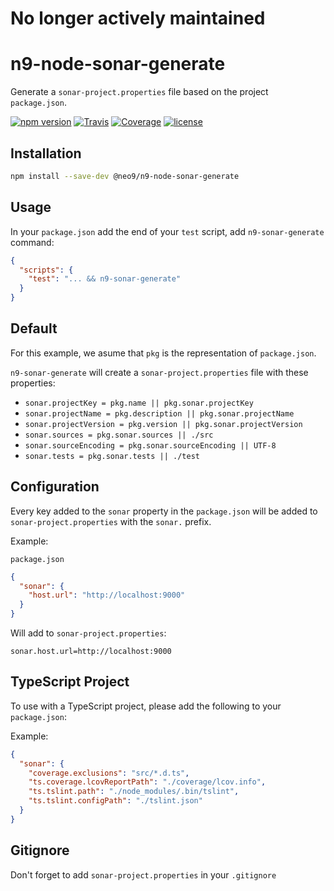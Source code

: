 # No longer actively maintained

# n9-node-sonar-generate

Generate a `sonar-project.properties` file based on the project `package.json`.

[![npm version](https://img.shields.io/npm/v/@neo9/n9-node-sonar-generate.svg)](https://www.npmjs.com/package/@neo9/n9-node-sonar-generate)
[![Travis](https://img.shields.io/travis/neo9/n9-node-sonar-generate/master.svg)](https://travis-ci.org/neo9/n9-node-sonar-generate)
[![Coverage](https://img.shields.io/codecov/c/github/neo9/n9-node-sonar-generate/master.svg)](https://codecov.io/gh/neo9/n9-node-sonar-generate)
[![license](https://img.shields.io/github/license/neo9/n9-node-sonar-generate.svg)](https://github.com/neo9/n9-node-sonar-generate/blob/master/LICENSE)

## Installation

```bash
npm install --save-dev @neo9/n9-node-sonar-generate
```

## Usage

In your `package.json` add the end of your `test` script, add `n9-sonar-generate` command:

```json
{
  "scripts": {
    "test": "... && n9-sonar-generate"
  }
}
```

## Default

For this example, we asume that `pkg` is the representation of `package.json`.

`n9-sonar-generate` will create a `sonar-project.properties` file with these properties:

- `sonar.projectKey = pkg.name || pkg.sonar.projectKey`
- `sonar.projectName = pkg.description || pkg.sonar.projectName`
- `sonar.projectVersion = pkg.version || pkg.sonar.projectVersion`
- `sonar.sources = pkg.sonar.sources || ./src`
- `sonar.sourceEncoding = pkg.sonar.sourceEncoding || UTF-8`
- `sonar.tests = pkg.sonar.tests || ./test`

## Configuration

Every key added to the `sonar` property in the `package.json` will be added to `sonar-project.properties` with the `sonar.` prefix.

Example:

`package.json`

```json
{
  "sonar": {
    "host.url": "http://localhost:9000"
  }
}
```

Will add to `sonar-project.properties`:

```
sonar.host.url=http://localhost:9000
```

## TypeScript Project

To use with a TypeScript project, please add the following to your `package.json`:

Example:

```json
{
  "sonar": {
    "coverage.exclusions": "src/*.d.ts",
    "ts.coverage.lcovReportPath": "./coverage/lcov.info",
    "ts.tslint.path": "./node_modules/.bin/tslint",
    "ts.tslint.configPath": "./tslint.json"
  }
}
```

## Gitignore

Don't forget to add `sonar-project.properties` in your `.gitignore`
